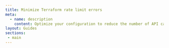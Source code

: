 ```yaml
---
title: Minimize Terraform rate limit errors
meta:
  - name: description
    content: Optimize your configuration to reduce the number of API calls that Terraform makes, and set custom rate limits to stop Terraform before you reach your org’s rate limits.
layout: Guides
sections:
 - main
---
```

